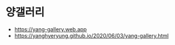 # 양갤러리

- https://yang-gallery.web.app
- https://yanghyeryung.github.io/2020/06/03/yang-gallery.html